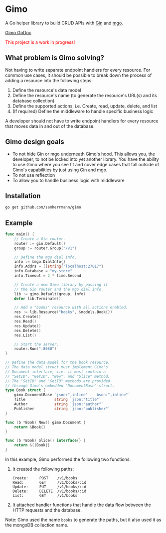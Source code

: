 # Gimo
A Go helper library to build CRUD APIs with [Gin](https://github.com/gin-gonic/gin) and [mgo](https://github.com/go-mgo/mgo/tree/v2).

[Gimo GoDoc](https://godoc.org/github.com/samherrmann/gimo)

<span style="color: red">This project is a work in progress!</span>

## What problem is Gimo solving?
Not having to write separate endpoint handlers for every resource. For common use cases, it should be possible to break down the process of adding a resource into the following steps:

1. Define the resource's data model
2. Define the resource's name (to generate the resource's URL(s) and its database collection)
3. Define the supported actions, i.e. Create, read, update, delete, and list
4. (If required) Define the middleware to handle specific business logic

A developer should not have to write endpoint handlers for every resource that moves data in and out of the database.

## Gimo design goals
* To not hide Gin or mgo underneath Gimo's hood. This allows you, the developer, to not be locked into yet another library. You have the ability to use Gimo where you see fit and cover edge cases that fall outside of Gimo's capabilities by just using Gin and mgo.
* To not use reflection
* To allow you to handle business logic with middleware

## Installation
```sh
go get github.com/samherrmann/gimo
```

## Example

```go
func main() {
    // Create a Gin router.
    router := gin.Default()
    group := router.Group("/v1")

    // Define the mgo dial info.
    info := &mgo.DialInfo{}
    info.Addrs = []string{"localhost:27017"}
    info.Database = "my-store"
    info.Timeout = 2 * time.Second

    // Create a new Gimo library by passing it
    // the Gin router and the mgo dial info.
    lib := gimo.Default(group, info)
    defer lib.Terminate()

    // Add a "books" resource with all actions enabled.
    res := lib.Resource("books", &models.Book{})
    res.Create()
    res.Read()
    res.Update()
    res.Delete()
    res.List()

    // Start the server.
    router.Run(":8080")
}

// Define the data model for the book resource.
// The data model struct must implement Gimo's
// Document interface, i.e. it must contain a 
// "SetID", "GetID", "New", and "Slice" method.
// The "SetID" and "GetID" methods are provided 
// through Gimo's embedded "DocumentBase" struct.
type Book struct {
    gimo.DocumentBase `json:",inline"    bson:",inline"`
    Title             string `json:"title"`
    Author            string `json:"author"`
    Publisher         string `json:"publisher"`
}

func (b *Book) New() gimo.Document {
    return &Book{}
}

func (b *Book) Slice() interface{} {
    return &[]Book{}
}
```

In this example, Gimo performed the following two functions:

1. It created the following paths:

    ```
    Create:     POST    /v1/books
    Read:       GET     /v1/books/:id
    Update:     PUT     /v1/books/:id
    Delete:     DELETE  /v1/books/:id
    List:       GET     /v1/books
    ```

2. It attached handler functions that handle the data flow between the HTTP requests and the database.

Note: Gimo used the name `books` to generate the paths, but it also used it as the mongoDB collection name.